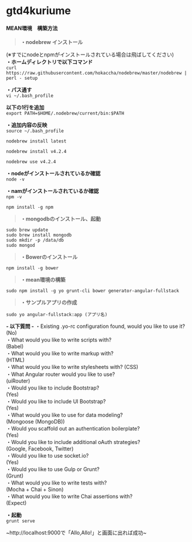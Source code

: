 # gtd4kuriume


#### MEAN環境　構築方法

>**・nodebrew インストール**

(※すでにnodeとnpmがインストールされている場合は飛ばしてください)  
**・ホームディレクトリで以下コマンド**  
`curl https://raw.githubusercontent.com/hokaccha/nodebrew/master/nodebrew | perl - setup`

**・パス通す**  
`vi ~/.bash_profile`

**以下の1行を追加**  
`export PATH=$HOME/.nodebrew/current/bin:$PATH`

**・追加内容の反映**  
`source ~/.bash_profile`

`nodebrew install latest`

`nodebrew install v4.2.4`

`nodebrew use v4.2.4`

**・nodeがインストールされているか確認**  
`node -v`

**・namがインストールされているか確認**  
`npm -v`

`npm install -g npm`


>**・mongodbのインストール、起動**

`sudo brew update`  
`sudo brew install mongodb`  
`sudo mkdir -p /data/db`  
`sudo mongod`  


>**・Bowerのインストール**

`npm install -g bower`


>**・mean環境の構築**

`sudo npm install -g yo grunt-cli bower generator-angular-fullstack`

>**・サンプルアプリの作成**

`sudo yo angular-fullstack:app (アプリ名)`


**- 以下質問 -**
・Existing .yo-rc configuration found, would you like to use it?  
(No)  
・What would you like to write scripts with?  
(Babel)  
・What would you like to write markup with?  
(HTML)  
・What would you like to write stylesheets with?
(CSS)  
・What Angular router would you like to use?  
(uiRouter)  
・Would you like to include Bootstrap?  
(Yes)  
・Would you like to include UI Bootstrap?  
(Yes)  
・What would you like to use for data modeling?  
(Mongoose (MongoDB))  
・Would you scaffold out an authentication boilerplate?  
(Yes)  
・Would you like to include additional oAuth strategies?  
(Google, Facebook, Twitter)  
・Would you like to use socket.io?  
(Yes)  
・Would you like to use Gulp or Grunt?  
(Grunt)  
・What would you like to write tests with?  
(Mocha + Chai + Sinon)  
・What would you like to write Chai assertions with?  
(Expect)


**・起動**  
`grunt serve`


~http://localhost:9000で「Allo,Allo!」と画面に出れば成功~
